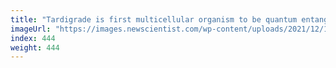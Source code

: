 ```yaml
---
title: "Tardigrade is first multicellular organism to be quantum entangled"
imageUrl: "https://images.newscientist.com/wp-content/uploads/2021/12/17135901/PRI_215499049.jpg?width=600"
index: 444
weight: 444
---
```

